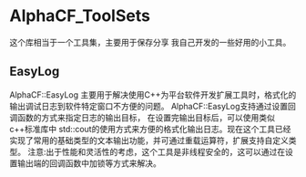 # AlphaCF_ToolSets

这个库相当于一个工具集，主要用于保存分享 我自己开发的一些好用的小工具。

## EasyLog
AlphaCF::EasyLog 主要用于解决使用C++为平台软件开发扩展工具时，格式化的输出调试日志到软件特定窗口不方便的问题。
	AlphaCF::EasyLog支持通过设置回调函数的方式来指定日志的输出目标， 在设置完输出目标后，可以使用类似c++标准库中 std::cout的使用方式来方便的格式化输出日志。现在这个工具已经实现了常用的基础类型的文本输出功能，并可通过重载运算符，扩展支持自定义类型。
注意:出于性能和灵活性的考虑，这个工具是非线程安全的，这可以通过在设置输出端的回调函数中加锁等方式来解决。
